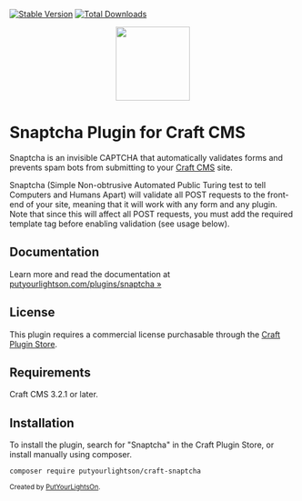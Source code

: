 [![Stable Version](https://img.shields.io/packagist/v/putyourlightson/craft-snaptcha?label=stable)]((https://packagist.org/packages/putyourlightson/craft-snaptcha))
[![Total Downloads](https://img.shields.io/packagist/dt/putyourlightson/craft-snaptcha)](https://packagist.org/packages/putyourlightson/craft-snaptcha)

<p align="center"><img width="130" src="https://putyourlightson.com/assets/logos/snaptcha-3.svg"></p>

# Snaptcha Plugin for Craft CMS

Snaptcha is an invisible CAPTCHA that automatically validates forms and prevents spam bots from submitting to your [Craft CMS](https://craftcms.com/) site.

Snaptcha (Simple Non-obtrusive Automated Public Turing test to tell Computers and Humans Apart) will validate all POST requests to the front-end of your site, meaning that it will work with any form and any plugin. Note that since this will affect all POST requests, you must add the required template tag before enabling validation (see usage below).

## Documentation

Learn more and read the documentation at [putyourlightson.com/plugins/snaptcha »](https://putyourlightson.com/plugins/snaptcha)

## License

This plugin requires a commercial license purchasable through the [Craft Plugin Store](https://plugins.craftcms.com/snaptcha).

## Requirements

Craft CMS 3.2.1 or later.

## Installation

To install the plugin, search for "Snaptcha" in the Craft Plugin Store, or install manually using composer.

    composer require putyourlightson/craft-snaptcha

<small>Created by [PutYourLightsOn](https://putyourlightson.com/).</small>
